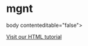 # mgnt

body contenteditable="false">


<p><a href="https://www.magnitt.com/dotmeta">Visit our HTML tutorial</a></p>

</body>
